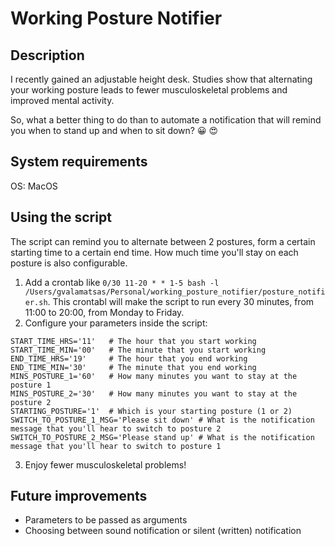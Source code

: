 # Working Posture Notifier
## Description
I recently gained an adjustable height desk. Studies show that alternating your working posture leads to fewer musculoskeletal problems and improved mental activity.

So, what a better thing to do than to automate a notification that will remind you when to stand up and when to sit down? :grinning: :heart_eyes:

## System requirements
OS: MacOS

## Using the script
The script can remind you to alternate between 2 postures, form a certain starting time to a certain end time. How much time you'll stay on each posture is also configurable.

1. Add a crontab like `0/30 11-20 * * 1-5 bash -l /Users/gvalamatsas/Personal/working_posture_notifier/posture_notifier.sh`. This crontabl will make the script to run every 30 minutes, from 11:00 to 20:00, from Monday to Friday.
2. Configure your parameters inside the script:
```shell
START_TIME_HRS='11'   # The hour that you start working
START_TIME_MIN='00'   # The minute that you start working
END_TIME_HRS='19'     # The hour that you end working
END_TIME_MIN='30'     # The minute that you end working
MINS_POSTURE_1='60'   # How many minutes you want to stay at the posture 1
MINS_POSTURE_2='30'   # How many minutes you want to stay at the posture 2
STARTING_POSTURE='1'  # Which is your starting posture (1 or 2)
SWITCH_TO_POSTURE_1_MSG='Please sit down' # What is the notification message that you'll hear to switch to posture 2
SWITCH_TO_POSTURE_2_MSG='Please stand up' # What is the notification message that you'll hear to switch to posture 1
```
3. Enjoy fewer musculoskeletal problems!

## Future improvements
- Parameters to be passed as arguments
- Choosing between sound notification or silent (written) notification
